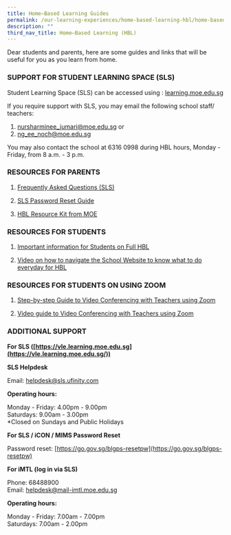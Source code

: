 ```yaml
---
title: Home–Based Learning Guides
permalink: /our-learning-experiences/home-based-learning-hbl/home-based-learning-guides/
description: ""
third_nav_title: Home–Based Learning (HBL)
---
```

Dear students and parents, here are some guides and links that will be useful for you as you learn from home.

### SUPPORT FOR STUDENT LEARNING SPACE (SLS)

Student Learning Space (SLS) can be accessed using : [learning.moe.edu.sg](http://learning.moe.edu.sg/)

If you require support with SLS, you may email the following school staff/ teachers:  

1.  [nursharminee_jumari@moe.edu.sg](mailto:nursharminee_jumari@moe.edu.sg) or
2.  [ng_ee_noch@moe.edu.sg](mailto:ng_ee_noch@moe.edu.sg)

You may also contact the school at 6316 0998 during HBL hours, Monday - Friday, from 8 a.m. - 3 p.m.

### RESOURCES FOR PARENTS

1.  [Frequently Asked Questions (SLS)](https://drive.google.com/file/d/11vm0rWED2kYtVsnZ8slXliHeylugFjLK/view?usp=sharing)

2.  [SLS Password Reset Guide](https://drive.google.com/file/d/1yFNJsPBQ_sQ65Fo84-VEFYwoPKtEny-c/view?usp=sharing)

3.  [HBL Resource Kit from MOE](https://drive.google.com/file/d/1qJmB6sg7Vfmuwu0m-AMj4RUER54Ql5ze/view?usp=sharing)

### RESOURCES FOR STUDENTS

1.  [Important information for Students on Full HBL](https://docs.google.com/presentation/d/1JflvWBxe0xunMRRgFCdqiO2byCHwQj5lK_W5cDhgUu4/edit?usp=sharing)

2.  [Video on how to navigate the School Website to know what to do everyday for HBL](https://youtu.be/vnRGGbCWyyo)

### RESOURCES FOR STUDENTS ON USING ZOOM

1.  [Step-by-step Guide to Video Conferencing with Teachers using Zoom](https://drive.google.com/file/d/1KUgormPD31MseRQ5uK9jRRAMVXZlXPgu/view?usp=sharing)



2.  [Video guide to Video Conferencing with Teachers using Zoom](https://drive.google.com/file/d/1aXjvS7RyduUJa5dXjw3HnwB5dFQCoF12/view)

### ADDITIONAL SUPPORT

**For SLS ([https://vle.learning.moe.edu.sg](https://vle.learning.moe.edu.sg/))**


**SLS Helpdesk**

Email: [helpdesk@sls.ufinity.com](mailto:helpdesk@sls.ufinity.com)

**Operating hours:**

Monday - Friday: 4.00pm - 9.00pm<br>
Saturdays: 9.00am - 3.00pm<br>
*Closed on Sundays and Public Holidays

**For SLS / iCON / MIMS Password Reset**

Password reset: [https://go.gov.sg/blgps-resetpw](https://go.gov.sg/blgps-resetpw)

**For iMTL (log in via SLS)**

Phone: 68488900 <br>
Email: [helpdesk@mail-imtl.moe.edu.sg](mailto:helpdesk@mail-imtl.moe.edu.sg)

**Operating hours:**

Monday - Friday: 7.00am - 7.00pm<br>
Saturdays: 7.00am - 2.00pm